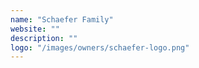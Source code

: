 ```yaml
---
name: "Schaefer Family"
website: ""
description: ""
logo: "/images/owners/schaefer-logo.png"
---
```

